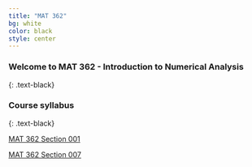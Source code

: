 ```yaml
---
title: "MAT 362"
bg: white
color: black
style: center
---
```


### **Welcome to MAT 362 - Introduction to Numerical Analysis**
{: .text-black}

<span class="fa-stack subtlecircle" style="font-size:100px; background:rgba(255,166,0,0.1)">
  <i class="fa fa-circle fa-stack-2x text-white"></i>
  <i class="fa fa-university fa-stack-1x text-blue"></i>
</span>


### **Course syllabus**
{: .text-black}

[MAT 362 Section 001](https://buathukorala.github.io/numerical362/assets/LAnotes.pdf)

[MAT 362 Section 007](/assets/LAnotes.pdf)
